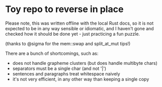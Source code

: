 # Toy repo to reverse in place

Please note, this was written offline with the local Rust docs,
so it is not expected to be in any way sensible or idiomatic,
and I haven't gone and checked how it should be done yet -
just practicing a fun puzzle.

(thanks to @sigma for the mem::swap and split_at_mut tips!)

There are a bunch of shortcomings, such as:
 * does not handle grapheme clusters (but does handle multibyte chars)
 * separators must be a single char (and not '|')
 * sentences and paragraphs treat whitespace naively
 * it's not very efficient, in any other way than keeping a single copy

